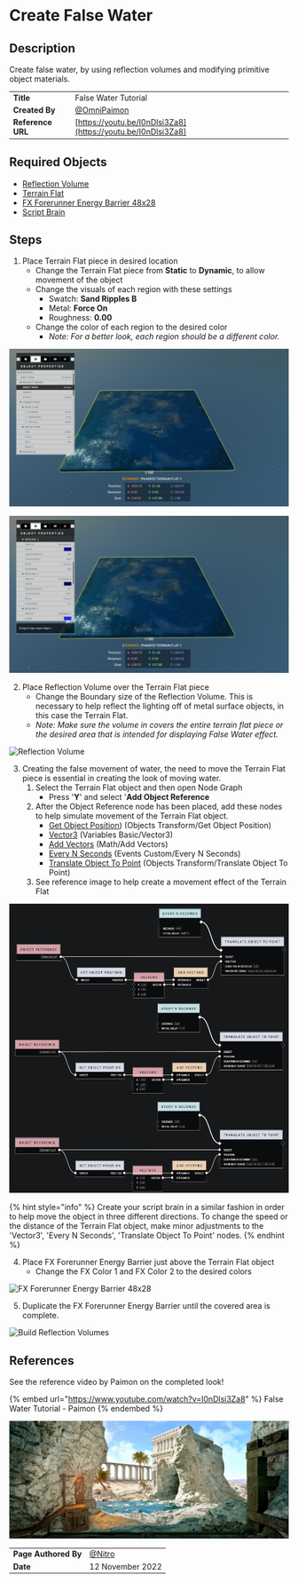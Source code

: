 # Create False Water

## Description

Create false water, by using reflection volumes and modifying primitive object materials.

|||
|:--|:--|
|**Title**| False Water Tutorial|
|**Created By** | [@OmniPaimon](https://twitter.com/OmniPaimon)|
|**Reference URL**| [https://youtu.be/I0nDlsi3Za8](https://youtu.be/I0nDlsi3Za8)|

## Required Objects

* [Reflection Volume](../objects/lights/generic-light-objects/reflection-volume.md)
* [Terrain Flat](../objects/biomes/terrain/terrain-flat.md)
* [FX Forerunner Energy Barrier 48x28](../objects/fx/energy/fx-forerunner-energy-barrier.md)
* [Script Brain](creating-false-water.md)

## Steps

1. Place Terrain Flat piece in desired location
   * Change the Terrain Flat piece from **Static** to **Dynamic**, to allow movement of the object
   * Change the visuals of each region with these settings
     * Swatch: **Sand Ripples B**
     * Metal: **Force On**
     * Roughness: **0.00**
   * Change the color of each region to the desired color
     * _Note: For a better look, each region should be a different color._

![Terrain Flat - Object Mode](../.gitbook/assets/images/tutorials/create-false-water/create-false-water-2.png)

![Terrain Flat - Properties](../.gitbook/assets/images/tutorials/create-false-water/create-false-water-3.png)

2. Place Reflection Volume over the Terrain Flat piece
   * Change the Boundary size of the Reflection Volume. This is necessary to help reflect the lighting off of metal surface objects, in this case the Terrain Flat.
   * _Note: Make sure the volume in covers the entire terrain flat piece or the desired area that is intended for displaying False Water effect._

![Reflection Volume](../.gitbook/assets/images/tutorials/create-false-water/create-false-water-4.png)

3. Creating the false movement of water, the need to move the Terrain Flat piece is essential in creating the look of moving water.
   1. Select the Terrain Flat object and then open Node Graph
      * Press '**Y**' and select '**Add Object Reference**
   2. After the Object Reference node has been placed, add these nodes to help simulate movement of the Terrain Flat object.
      * [Get Object Position](../scripting/objects-transform/get-object-position.md)) (Objects Transform/Get Object Position)
      * [Vector3](../scripting/variables-basic/vector3.md) (Variables Basic/Vector3)
      * [Add Vectors](../scripting/math/add-vectors.md) (Math/Add Vectors)
      * [Every N Seconds](../scripting/events-events-custom/every-n-seconds.md) (Events Custom/Every N Seconds)
      * [Translate Object To Point](../scripting/objects-transform/translate-object-to-point.md) (Objects Transform/Translate Object To Point)
   3. See reference image to help create a movement effect of the Terrain Flat

![False Water - Terrain Flat Movement Script Brain](../.gitbook/assets/images/tutorials/create-false-water/create-false-water-1.png)

{% hint style="info" %}
Create your script brain in a similar fashion in order to help move the object in three different directions. To change the speed or the distance of the Terrain Flat object, make minor adjustments to the 'Vector3', 'Every N Seconds', 'Translate Object To Point' nodes.
{% endhint %}

4. Place FX Forerunner Energy Barrier just above the Terrain Flat object
   * Change the FX Color 1 and FX Color 2 to the desired colors

![FX Forerunner Energy Barrier 48x28](../.gitbook/assets/images/tutorials/create-false-water/create-false-water-5.png)

5. Duplicate the FX Forerunner Energy Barrier until the covered area is complete.

![Build Reflection Volumes](../.gitbook/assets/images/tutorials/create-false-water/create-false-water-6.png)


## References

See the reference video by Paimon on the completed look!

{% embed url="https://www.youtube.com/watch?v=I0nDlsi3Za8" %}
False Water Tutorial - Paimon
{% endembed %}

![Paimon - False Water Beauty Corner](../.gitbook/assets/images/tutorials/create-false-water/create-false-water-7.jpg)

|||
|:--|:--|
|**Page Authored By**| [@Nitro](https://twitter.com/NitroForged)|
|**Date**|  12 November 2022  |